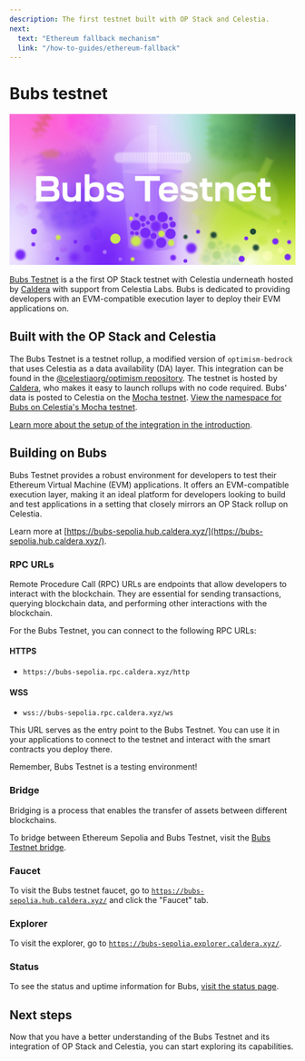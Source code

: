```yaml
---
description: The first testnet built with OP Stack and Celestia.
next:
  text: "Ethereum fallback mechanism"
  link: "/how-to-guides/ethereum-fallback"
---
```


# Bubs testnet

![Bubs testnet](/img/Celestia_Bubs_Testnet.jpg)

[Bubs Testnet](https://bubs-sepolia.hub.caldera.xyz/) is a the first
OP Stack testnet with Celestia underneath hosted by
[Caldera](https://caldera.xyz) with support from Celestia Labs. Bubs is dedicated to providing developers with
an EVM-compatible execution layer to deploy their EVM applications on.

## Built with the OP Stack and Celestia

The Bubs Testnet is a testnet rollup, a modified version of
`optimism-bedrock` that uses Celestia as a data availability (DA)
layer. This integration can be found in the
[@celestiaorg/optimism repository](https://github.com/celestiaorg/optimism).
The testnet is hosted by [Caldera](https://caldera.xyz),
who makes it easy to launch rollups with no code required.
Bubs' data is posted to Celestia
on the [Mocha testnet](../how-to-guides/mocha-testnet.md).
[View the namespace for Bubs on Celestia's Mocha testnet](https://mocha-4.celenium.io/namespace/000000000000000000000000000000000000ca1de12ad45362e77e87).

[Learn more about the setup of the integration in
the introduction](./intro-to-op-stack.md#about-the-integration).

## Building on Bubs

Bubs Testnet provides a robust environment for developers to test their
Ethereum Virtual Machine (EVM) applications. It offers an EVM-compatible
execution layer, making it an ideal platform for developers looking to
build and test applications in a setting that closely mirrors an OP Stack
rollup on Celestia.

Learn more at [https://bubs-sepolia.hub.caldera.xyz/](https://bubs-sepolia.hub.caldera.xyz/).

### RPC URLs

Remote Procedure Call (RPC) URLs are endpoints that allow developers to
interact with the blockchain. They are essential for sending transactions,
querying blockchain data, and performing other interactions with the
blockchain.

For the Bubs Testnet, you can connect to the following RPC URLs:

#### HTTPS

- `https://bubs-sepolia.rpc.caldera.xyz/http`

#### WSS

- `wss://bubs-sepolia.rpc.caldera.xyz/ws`

This URL serves as the entry point to the Bubs Testnet. You can use it
in your applications to connect to the testnet and interact with the smart
contracts you deploy there.

Remember, Bubs Testnet is a testing environment!

### Bridge

Bridging is a process that enables the transfer of assets between
different blockchains.

To bridge between Ethereum Sepolia and Bubs Testnet,
visit the [Bubs Testnet bridge](https://bubs-sepolia.bridge.caldera.xyz/).

### Faucet

To visit the Bubs testnet faucet, go to
[`https://bubs-sepolia.hub.caldera.xyz/`](https://bubs-sepolia.hub.caldera.xyz/)
and click the "Faucet" tab.

### Explorer

To visit the explorer, go to
[`https://bubs-sepolia.explorer.caldera.xyz/`](https://bubs-sepolia.explorer.caldera.xyz/).

### Status

To see the status and uptime information for Bubs,
[visit the status page](https://bubs-sepolia.betteruptime.com/).

## Next steps

Now that you have a better understanding of the Bubs Testnet and its
integration of OP Stack and Celestia, you can start exploring its
capabilities.